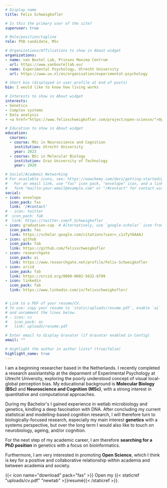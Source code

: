 ```yaml
---
# Display name
title: Felix Schweigkofler

# Is this the primary user of the site?
superuser: true

# Role/position/tagline
role: PhD candidate, MSc

# Organizations/Affiliations to show in About widget
organizations:
- name: van Boxtel Lab, Prinses Maxima Centrum
  url: https://www.vanboxtellab.eu/
- name: Experimental Psychology, Utrecht University
  url: https://www.uu.nl/en/organisation/experimental-psychology

# Short bio (displayed in user profile at end of posts)
bio: I would like to know how living works 

# Interests to show in About widget
interests:
- Genetics
- Complex systems
- Data analysis
- <a href="https://www.felixschweigkofler.com/project/open-science/">Open Science</a>

# Education to show in About widget
education:
  courses:
  - course: MSc in Neuroscience and Cognition
    institution: Utrecht University
    year: 2023
  - course: BSc in Molecular Biology
    institution: Graz University of Technology
    year: 2020

# Social/Academic Networking
# For available icons, see: https://wowchemy.com/docs/getting-started/page-builder/#icons
#   For an email link, use "fas" icon pack, "envelope" icon, and a link in the
#   form "mailto:your-email@example.com" or "/#contact" for contact widget.
social:
- icon: envelope
  icon_pack: fas
  link: '/#contact'
# - icon: twitter
#  icon_pack: fab
#  link: https://twitter.com/F_Schweigkofler
- icon: graduation-cap  # Alternatively, use `google-scholar` icon from `ai` icon pack
  icon_pack: fas
  link: https://scholar.google.com/citations?user=_c1zTyYAAAAJ
- icon: github
  icon_pack: fab
  link: https://github.com/felixschweigkofler
- icon: researchgate
  icon_pack: ai
  link: https://www.researchgate.net/profile/Felix-Schweigkofler
- icon: orcid
  icon_pack: fab
  link: https://orcid.org/0000-0002-5632-8799
- icon: linkedin
  icon_pack: fab
  link: https://www.linkedin.com/in/felixschweigkofler/


# Link to a PDF of your resume/CV.
# To use: copy your resume to `static/uploads/resume.pdf`, enable `ai` icons in `params.toml`, 
# and uncomment the lines below.
# - icon: cv
#   icon_pack: ai
#   link: uploads/resume.pdf

# Enter email to display Gravatar (if Gravatar enabled in Config)
email: ""

# Highlight the author in author lists? (true/false)
highlight_name: true
---
```


I am a beginning researcher based in the Netherlands. I recently completed a research assistantship at the deparment of Experimental Psychology at Utrecht University, exploring the poorly understood concept of visual local-global perception bias. My educational background is **Molecular Biology (BSc)** and **Neuroscience and Cognition (MSc)**, with a strong interest in quantitative and computational approaches.

During my Bachelor's I gained experience in wetlab microbiology and genetics, kindling a deep fascination with DNA. After concluding my current statistical and modelling-based cognition research, I will therefore turn to biologically-focused research, especially my main interest **genetics** with a systems perspective, but over the long term I would also like to touch on neurobiology, ageing, and/or cognition.

For the next step of my academic career, I am therefore **searching for a PhD position** in genetics with a focus on bioinformatics.

Furthermore, I am very interested in promoting **Open Science**, which I think is key for a positive and collaborative relationship within academia and between academia and society.

{{< icon name="download" pack="fas" >}} Open my {{< staticref "uploads/cv.pdf" "newtab" >}}resumé{{< /staticref >}}.
